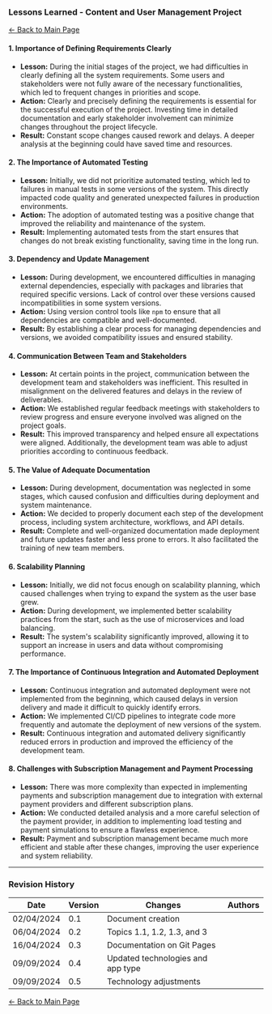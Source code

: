 
### **Lessons Learned - Content and User Management Project**

[← Back to Main Page](../../index.md)

#### **1. Importance of Defining Requirements Clearly**

* **Lesson:** During the initial stages of the project, we had difficulties in clearly defining all the system requirements. Some users and stakeholders were not fully aware of the necessary functionalities, which led to frequent changes in priorities and scope.
* **Action:** Clearly and precisely defining the requirements is essential for the successful execution of the project. Investing time in detailed documentation and early stakeholder involvement can minimize changes throughout the project lifecycle.
* **Result:** Constant scope changes caused rework and delays. A deeper analysis at the beginning could have saved time and resources.

#### **2. The Importance of Automated Testing**

* **Lesson:** Initially, we did not prioritize automated testing, which led to failures in manual tests in some versions of the system. This directly impacted code quality and generated unexpected failures in production environments.
* **Action:** The adoption of automated testing was a positive change that improved the reliability and maintenance of the system.
* **Result:** Implementing automated tests from the start ensures that changes do not break existing functionality, saving time in the long run.

#### **3. Dependency and Update Management**

* **Lesson:** During development, we encountered difficulties in managing external dependencies, especially with packages and libraries that required specific versions. Lack of control over these versions caused incompatibilities in some system versions.
* **Action:** Using version control tools like `npm` to ensure that all dependencies are compatible and well-documented.
* **Result:** By establishing a clear process for managing dependencies and versions, we avoided compatibility issues and ensured stability.

#### **4. Communication Between Team and Stakeholders**

* **Lesson:** At certain points in the project, communication between the development team and stakeholders was inefficient. This resulted in misalignment on the delivered features and delays in the review of deliverables.
* **Action:** We established regular feedback meetings with stakeholders to review progress and ensure everyone involved was aligned on the project goals.
* **Result:** This improved transparency and helped ensure all expectations were aligned. Additionally, the development team was able to adjust priorities according to continuous feedback.

#### **5. The Value of Adequate Documentation**

* **Lesson:** During development, documentation was neglected in some stages, which caused confusion and difficulties during deployment and system maintenance.
* **Action:** We decided to properly document each step of the development process, including system architecture, workflows, and API details.
* **Result:** Complete and well-organized documentation made deployment and future updates faster and less prone to errors. It also facilitated the training of new team members.

#### **6. Scalability Planning**

* **Lesson:** Initially, we did not focus enough on scalability planning, which caused challenges when trying to expand the system as the user base grew.
* **Action:** During development, we implemented better scalability practices from the start, such as the use of microservices and load balancing.
* **Result:** The system's scalability significantly improved, allowing it to support an increase in users and data without compromising performance.

#### **7. The Importance of Continuous Integration and Automated Deployment**

* **Lesson:** Continuous integration and automated deployment were not implemented from the beginning, which caused delays in version delivery and made it difficult to quickly identify errors.
* **Action:** We implemented CI/CD pipelines to integrate code more frequently and automate the deployment of new versions of the system.
* **Result:** Continuous integration and automated delivery significantly reduced errors in production and improved the efficiency of the development team.

#### **8. Challenges with Subscription Management and Payment Processing**

* **Lesson:** There was more complexity than expected in implementing payments and subscription management due to integration with external payment providers and different subscription plans.
* **Action:** We conducted detailed analysis and a more careful selection of the payment provider, in addition to implementing load testing and payment simulations to ensure a flawless experience.
* **Result:** Payment and subscription management became much more efficient and stable after these changes, improving the user experience and system reliability.

---

### **Revision History**

| Date       | Version | Changes                           | Authors |
| ---------- | ------- | --------------------------------- | ------- |
| 02/04/2024 | 0.1     | Document creation                 |         |
| 06/04/2024 | 0.2     | Topics 1.1, 1.2, 1.3, and 3       |         |
| 16/04/2024 | 0.3     | Documentation on Git Pages        |         |
| 09/09/2024 | 0.4     | Updated technologies and app type |         |
| 09/09/2024 | 0.5     | Technology adjustments            |         |

[← Back to Main Page](../../index.md)
